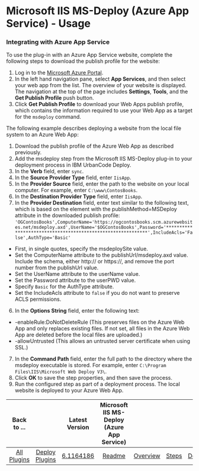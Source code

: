 
# Microsoft IIS MS-Deploy (Azure App Service) - Usage


### Integrating with Azure App Service

To use the plug-in with an Azure App Service website, complete the following steps to download the publish profile for the website:

1. Log in to the [Microsoft Azure Portal](https://portal.azure.com/ "Microsoft Azure Portal").
2. In the left hand navigation pane, select **App Services**, and then select your web app from the list. The overview of your website is displayed. The navigation at the top of the page includes **Settings**, **Tools**, and the **Get Publish Profile** push button.
3. Click **Get Publish Profile** to download your Web Apps publish profile, which contains the information required to use your Web App as a target for the `msdeploy` command.

The following example describes deploying a website from the local file system to an Azure Web App:

1. Download the publish profile of the Azure Web App as described previously.
2. Add the msdeploy step from the Microsoft IIS MS-Deploy plug-in to your deployment process in IBM UrbanCode Deploy.
1. In the **Verb** field, enter `sync`.
2. In the **Source Provider Type** field, enter `IisApp`.
3. In the **Provider Source** field, enter the path to the website on your local computer. For example, enter `C:\www\ContosBooks`.
4. In the **Destination Provider Type** field, enter `IisApp`.
5. In the **Provider Destination** field, enter text similar to the following text, which is based on the <publishData><publishProfile> element with the publishMethod=MSDeploy attribute in the downloaded publish profile: `'OGContosBooks',ComputerName='https://ogcontosbooks.scm.azurewebsites.net/msdeploy.axd',UserName='$OGContosBooks',Password='************************************************************',IncludeAcls='False',AuthType='Basic'`
* First, in single quotes, specify the msdeploySite value.
* Set the ComputerName attribute to the publishUrl/msdeploy.axd value. Include the schema, either http:// or https://, and remove the port number from the publishUrl value.
* Set the UserName attribute to the userName value.
* Set the Password attribute to the userPWD value.
* Specify `Basic` for the AuthType attribute.
* Set the IncludeAcls attribute to `false` if you do not want to preserve ACLS permissions.
6. In the **Options String** field, enter the following text:
* -enableRule:DoNotDeleteRule (This preserves files on the Azure Web App and only replaces existing files. If not set, all files in the Azure Web App are deleted before the local files are uploaded.)
* -allowUntrusted (This allows an untrusted server certificate when using SSL.)
7. In the **Command Path** field, enter the full path to the directory where the msdeploy executable is stored. For example, enter `C:\Program Files\IIS\Microsoft Web Deploy V3\`.
3. Click **OK** to save the step properties, and then save the process.
4. Run the configured step as part of a deployment process. The local website is deployed to your Azure Web App.

|Back to ...||Latest Version|Microsoft IIS MS-Deploy (Azure App Service) ||||
| :---: | :---: | :---: | :---: | :---: | :---: | :---: |
|[All Plugins](../../index.md)|[Deploy Plugins](../README.md)|[6.1164186](https://raw.githubusercontent.com/UrbanCode/IBM-UCD-PLUGINS/main/files/IIS-MSDeploy/ucd-IIS-MSDeploy-6.1164186.zip)|[Readme](README.md)|[Overview](overview.md)|[Steps](steps.md)|[Downloads](downloads.md)|
